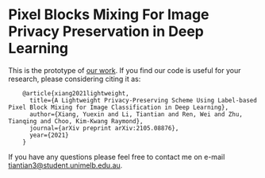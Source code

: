 # Pixel Blocks Mixing For Image Privacy Preservation in Deep Learning
This is the prototype of [our work](https://arxiv.org/abs/2105.08876). If you find our code is useful for your research, please considering citing it as:

        @article{xiang2021lightweight,
          title={A Lightweight Privacy-Preserving Scheme Using Label-based Pixel Block Mixing for Image Classification in Deep Learning},
          author={Xiang, Yuexin and Li, Tiantian and Ren, Wei and Zhu, Tianqing and Choo, Kim-Kwang Raymond},
          journal={arXiv preprint arXiv:2105.08876},
          year={2021}
        }

If you have any questions please feel free to contact me on e-mail tiantian3@student.unimelb.edu.au.
